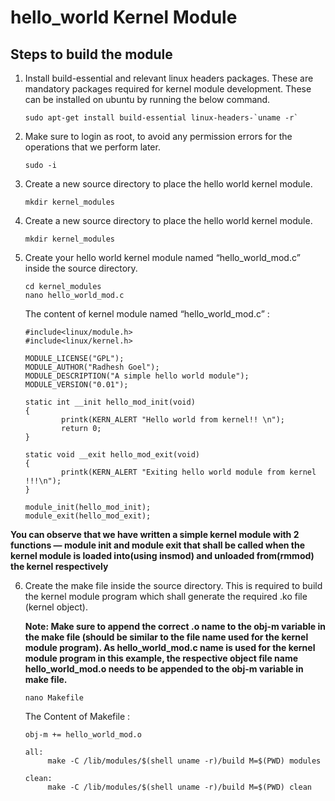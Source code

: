 # hello_world Kernel Module
## Steps to build the module

1. Install build-essential and relevant linux headers packages. These are mandatory packages required for kernel module development. These can be installed on ubuntu by running the below command.
   ```
   sudo apt-get install build-essential linux-headers-`uname -r`
   ```
   
2. Make sure to login as root, to avoid any permission errors for the operations that we perform later.
   ```
   sudo -i
   ```
   
3. Create a new source directory to place the hello world kernel module.
   ```
   mkdir kernel_modules
   ```
   
4. Create a new source directory to place the hello world kernel module.
   ```
   mkdir kernel_modules
   ```
   
5.  Create your hello world kernel module named “hello_world_mod.c” inside the source directory.
    ```
    cd kernel_modules
    nano hello_world_mod.c
    ```
    The content of kernel module named “hello_world_mod.c” :
    ```
    #include<linux/module.h>
    #include<linux/kernel.h>
       
    MODULE_LICENSE("GPL");
    MODULE_AUTHOR("Radhesh Goel");
    MODULE_DESCRIPTION("A simple hello world module");
    MODULE_VERSION("0.01");
    
    static int __init hello_mod_init(void)
    {
            printk(KERN_ALERT "Hello world from kernel!! \n");
            return 0;
    }
    
    static void __exit hello_mod_exit(void)
    {
            printk(KERN_ALERT "Exiting hello world module from kernel !!!\n");
    }
   
    module_init(hello_mod_init);
    module_exit(hello_mod_exit);
    ```
   **You can observe that we have written a simple kernel module with 2 functions — module init and module exit that shall be called when the kernel module is loaded into(using insmod) and unloaded     from(rmmod) the kernel respectively**
   
   
6.  Create the make file inside the source directory. This is required to build the kernel module program which shall generate the required .ko file (kernel object).

    **Note: Make sure to append the correct .o name to the obj-m variable in the make file (should be similar to the file name used for the kernel module program). As hello_world_mod.c name is used for the kernel module program in this example, the respective object file name hello_world_mod.o needs to be appended to the obj-m variable in make file.**
    
    ```
    nano Makefile
    ```
    The Content of Makefile :
    ```
    obj-m += hello_world_mod.o
    
    all:
         make -C /lib/modules/$(shell uname -r)/build M=$(PWD) modules
    
    clean:
         make -C /lib/modules/$(shell uname -r)/build M=$(PWD) clean
    ```
